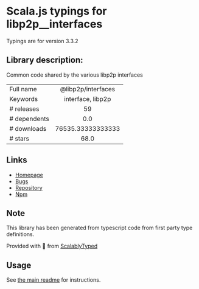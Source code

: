 
# Scala.js typings for libp2p__interfaces

Typings are for version 3.3.2

## Library description:
Common code shared by the various libp2p interfaces

|                    |                 |
| ------------------ | :-------------: |
| Full name          | @libp2p/interfaces |
| Keywords           | interface, libp2p |
| # releases         | 59 |
| # dependents       | 0.0 |
| # downloads        | 76535.33333333333 |
| # stars            | 68.0 |

## Links
- [Homepage](https://github.com/libp2p/js-libp2p-interfaces/tree/master/packages/interfaces#readme)
- [Bugs](https://github.com/libp2p/js-libp2p-interfaces/issues)
- [Repository](https://github.com/libp2p/js-libp2p-interfaces)
- [Npm](https://www.npmjs.com/package/%40libp2p%2Finterfaces)
    


## Note
This library has been generated from typescript code from first party type definitions.

Provided with :purple_heart: from [ScalablyTyped](https://github.com/oyvindberg/ScalablyTyped)

## Usage
See [the main readme](../../readme.md) for instructions.


